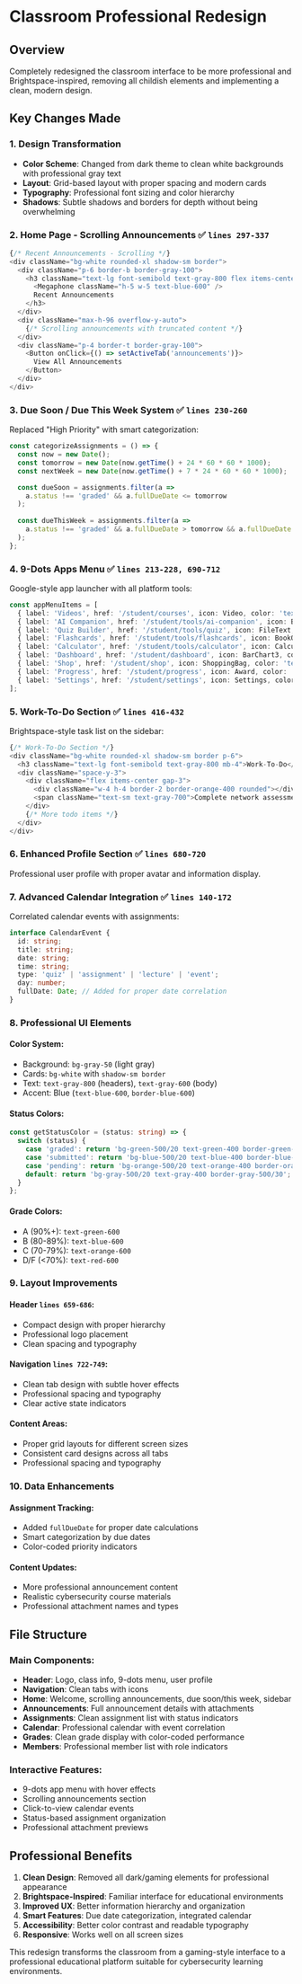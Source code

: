 # Classroom Professional Redesign

## Overview
Completely redesigned the classroom interface to be more professional and Brightspace-inspired, removing all childish elements and implementing a clean, modern design.

## Key Changes Made

### 1. **Design Transformation**
- **Color Scheme**: Changed from dark theme to clean white backgrounds with professional gray text
- **Layout**: Grid-based layout with proper spacing and modern cards
- **Typography**: Professional font sizing and color hierarchy
- **Shadows**: Subtle shadows and borders for depth without being overwhelming

### 2. **Home Page - Scrolling Announcements** ✅ `lines 297-337`
```typescript
{/* Recent Announcements - Scrolling */}
<div className="bg-white rounded-xl shadow-sm border">
  <div className="p-6 border-b border-gray-100">
    <h3 className="text-lg font-semibold text-gray-800 flex items-center gap-2">
      <Megaphone className="h-5 w-5 text-blue-600" />
      Recent Announcements
    </h3>
  </div>
  <div className="max-h-96 overflow-y-auto">
    {/* Scrolling announcements with truncated content */}
  </div>
  <div className="p-4 border-t border-gray-100">
    <Button onClick={() => setActiveTab('announcements')}>
      View All Announcements
    </Button>
  </div>
</div>
```

### 3. **Due Soon / Due This Week System** ✅ `lines 230-260`
Replaced "High Priority" with smart categorization:
```typescript
const categorizeAssignments = () => {
  const now = new Date();
  const tomorrow = new Date(now.getTime() + 24 * 60 * 60 * 1000);
  const nextWeek = new Date(now.getTime() + 7 * 24 * 60 * 60 * 1000);

  const dueSoon = assignments.filter(a => 
    a.status !== 'graded' && a.fullDueDate <= tomorrow
  );
  
  const dueThisWeek = assignments.filter(a => 
    a.status !== 'graded' && a.fullDueDate > tomorrow && a.fullDueDate <= nextWeek
  );
};
```

### 4. **9-Dots Apps Menu** ✅ `lines 213-228, 690-712`
Google-style app launcher with all platform tools:
```typescript
const appMenuItems = [
  { label: 'Videos', href: '/student/courses', icon: Video, color: 'text-red-400' },
  { label: 'AI Companion', href: '/student/tools/ai-companion', icon: Brain, color: 'text-purple-400' },
  { label: 'Quiz Builder', href: '/student/tools/quiz', icon: FileText, color: 'text-blue-400' },
  { label: 'Flashcards', href: '/student/tools/flashcards', icon: BookOpen, color: 'text-green-400' },
  { label: 'Calculator', href: '/student/tools/calculator', icon: Calculator, color: 'text-orange-400' },
  { label: 'Dashboard', href: '/student/dashboard', icon: BarChart3, color: 'text-cyan-400' },
  { label: 'Shop', href: '/student/shop', icon: ShoppingBag, color: 'text-pink-400' },
  { label: 'Progress', href: '/student/progress', icon: Award, color: 'text-yellow-400' },
  { label: 'Settings', href: '/student/settings', icon: Settings, color: 'text-gray-400' }
];
```

### 5. **Work-To-Do Section** ✅ `lines 416-432`
Brightspace-style task list on the sidebar:
```typescript
{/* Work-To-Do Section */}
<div className="bg-white rounded-xl shadow-sm border p-6">
  <h3 className="text-lg font-semibold text-gray-800 mb-4">Work-To-Do</h3>
  <div className="space-y-3">
    <div className="flex items-center gap-3">
      <div className="w-4 h-4 border-2 border-orange-400 rounded"></div>
      <span className="text-sm text-gray-700">Complete network assessment</span>
    </div>
    {/* More todo items */}
  </div>
</div>
```

### 6. **Enhanced Profile Section** ✅ `lines 680-720`
Professional user profile with proper avatar and information display.

### 7. **Advanced Calendar Integration** ✅ `lines 140-172`
Correlated calendar events with assignments:
```typescript
interface CalendarEvent {
  id: string;
  title: string;
  date: string;
  time: string;
  type: 'quiz' | 'assignment' | 'lecture' | 'event';
  day: number;
  fullDate: Date; // Added for proper date correlation
}
```

### 8. **Professional UI Elements**

#### **Color System**:
- Background: `bg-gray-50` (light gray)
- Cards: `bg-white` with `shadow-sm border`
- Text: `text-gray-800` (headers), `text-gray-600` (body)
- Accent: Blue (`text-blue-600`, `border-blue-600`)

#### **Status Colors**:
```typescript
const getStatusColor = (status: string) => {
  switch (status) {
    case 'graded': return 'bg-green-500/20 text-green-400 border-green-500/30';
    case 'submitted': return 'bg-blue-500/20 text-blue-400 border-blue-500/30';
    case 'pending': return 'bg-orange-500/20 text-orange-400 border-orange-500/30';
    default: return 'bg-gray-500/20 text-gray-400 border-gray-500/30';
  }
};
```

#### **Grade Colors**:
- A (90%+): `text-green-600`
- B (80-89%): `text-blue-600`
- C (70-79%): `text-orange-600`
- D/F (<70%): `text-red-600`

### 9. **Layout Improvements**

#### **Header** `lines 659-686`:
- Compact design with proper hierarchy
- Professional logo placement
- Clean spacing and typography

#### **Navigation** `lines 722-749`:
- Clean tab design with subtle hover effects
- Professional spacing and typography
- Clear active state indicators

#### **Content Areas**:
- Proper grid layouts for different screen sizes
- Consistent card designs across all tabs
- Professional spacing and typography

### 10. **Data Enhancements**

#### **Assignment Tracking**:
- Added `fullDueDate` for proper date calculations
- Smart categorization by due dates
- Color-coded priority indicators

#### **Content Updates**:
- More professional announcement content
- Realistic cybersecurity course materials
- Professional attachment names and types

## File Structure

### Main Components:
- **Header**: Logo, class info, 9-dots menu, user profile
- **Navigation**: Clean tabs with icons
- **Home**: Welcome, scrolling announcements, due soon/this week, sidebar
- **Announcements**: Full announcement details with attachments
- **Assignments**: Clean assignment list with status indicators
- **Calendar**: Professional calendar with event correlation
- **Grades**: Clean grade display with color-coded performance
- **Members**: Professional member list with role indicators

### Interactive Features:
- 9-dots app menu with hover effects
- Scrolling announcements section
- Click-to-view calendar events
- Status-based assignment organization
- Professional attachment previews

## Professional Benefits

1. **Clean Design**: Removed all dark/gaming elements for professional appearance
2. **Brightspace-Inspired**: Familiar interface for educational environments
3. **Improved UX**: Better information hierarchy and organization
4. **Smart Features**: Due date categorization, integrated calendar
5. **Accessibility**: Better color contrast and readable typography
6. **Responsive**: Works well on all screen sizes

This redesign transforms the classroom from a gaming-style interface to a professional educational platform suitable for cybersecurity learning environments. 